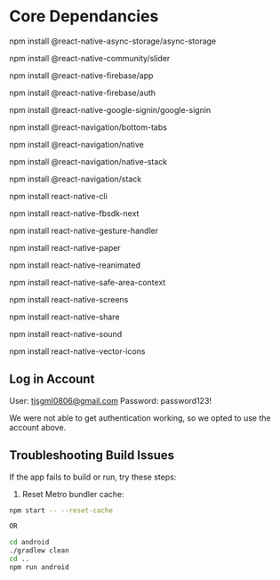 # Core Dependancies

npm install @react-native-async-storage/async-storage

npm install @react-native-community/slider

npm install @react-native-firebase/app

npm install @react-native-firebase/auth

npm install @react-native-google-signin/google-signin

npm install @react-navigation/bottom-tabs

npm install @react-navigation/native

npm install @react-navigation/native-stack

npm install @react-navigation/stack

npm install react-native-cli

npm install react-native-fbsdk-next

npm install react-native-gesture-handler

npm install react-native-paper

npm install react-native-reanimated

npm install react-native-safe-area-context

npm install react-native-screens

npm install react-native-share

npm install react-native-sound

npm install react-native-vector-icons

## Log in Account

User: tjsgml0806@gmail.com 
Password: password123!

We were not able to get authentication working, so we opted to use the account above.

## Troubleshooting Build Issues

If the app fails to build or run, try these steps:

1. Reset Metro bundler cache:

```bash
npm start -- --reset-cache

OR

cd android
./gradlew clean
cd ..
npm run android
```

